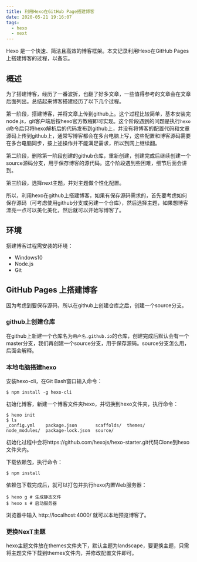 ```yaml
---
title: 利用Hexo在GitHub Page搭建博客
date: 2020-05-21 19:16:07
tags:
  - hexo
  - next
---
```


Hexo 是一个快速、简洁且高效的博客框架。本文记录利用Hexo在GitHub Pages 上搭建博客的过程，以备忘。

<!-- more -->

## 概述

为了搭建博客，经历了一番波折，也翻了好多文章，一些值得参考的文章会在文章后面列出。总结起来博客搭建经历了以下几个过程。

第一阶段，搭建博客，并将文章上传到github上。这个过程比较简单，基本安装完node.js，git客户端后按hexo官方教程即可实现。这个阶段遇到的问题是执行`hexo d`命令后只将hexo解析后的代码发布到github上，并没有将博客的配置代码和文章源码上传到github上，通常写博客都会在多台电脑上写，这些配置和博客源码需要在多台电脑同步，按上述操作并不能满足需求，所以到网上继续翻。

第二阶段，删除第一阶段创建的github仓库，重新创建，创建完成后继续创建一个source源码分支，用于保存博客的源代码。这个阶段遇到些困难，细节后面会讲到。

第三阶段，选择next主题，并对主题做个性化配置。

所以，利用hexo在github上搭建博客，如果有保存源码需求的，首先要考虑如何保存源码（可考虑使用github分支或另建一个仓库），然后选择主题，如果想博客漂亮一点可以美化美化，然后就可以开始写博客了。

## 环境

搭建博客过程需安装的环境：

- Windows10
- Node.js
- Git

## GitHub Pages 上搭建博客

因为考虑到要保存源码，所以在github上创建仓库之后，创建一个source分支。

### github上创建仓库

在github上新建一个仓库名为`用户名.github.io`的仓库，创建完成后默认会有一个master分支，我们再创建一个source分支，用于保存源码。source分支怎么用，后面会解释。

### 本地电脑搭建hexo

安装hexo-cli，在Git Bash窗口输入命令：

```shell
$ npm install -g hexo-cli
```

初始化博客，新建一个博客文件夹hexo，并切换到hexo文件夹，执行命令：

```shell
$ hexo init
$ ls
_config.yml    package.json       scaffolds/  themes/
node_modules/  package-lock.json  source/
```

初始化过程中会将https://github.com/hexojs/hexo-starter.git代码Clone到hexo文件夹内。

下载依赖包，执行命令：

```shell
$ npm install
```

依赖包下载完成后，就可以打包并执行hexo内置Web服务器：

```shell
$ hexo g # 生成静态文件
$ hexo s # 启动服务器
```

浏览器中输入 http://localhost:4000/ 就可以本地预览博客了。

### 更换NexT主题

hexo主题文件放在themes文件夹下，默认主题为landscape，要更换主题，只需将主题文件下载到themes文件内，并修改配置文件即可。